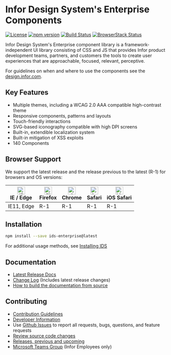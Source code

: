 # Infor Design System's Enterprise Components

[![License](https://img.shields.io/badge/License-Apache%202.0-blue.svg)](https://opensource.org/licenses/Apache-2.0)
[![npm version](https://badge.fury.io/js/ids-enterprise.svg)](https://badge.fury.io/js/ids-enterprise)
[![Build Status](https://travis-ci.com/infor-design/enterprise.svg?branch=master)](https://travis-ci.com/infor-design/enterprise)
[![BrowserStack Status](https://www.browserstack.com/automate/badge.svg?badge_key=ZTBSMS9NZFgxN2VCZnpaNmdsa1NhY2J1NHlsNnFuMG5UcGViQUhMYnl1QT0tLVlTTks3UUVQbXd0emlxL1BKK2RjeGc9PQ==--eb3493141181901c21b84c0bf6c9c7d44635df2ausmvtmcconechy:enterprusmusmvtuusuuuuusuusmvusmvtuusmvuusuuuuuuu)](https://www.browserstack.com/automate/public-build/ZTBSMS9NZFgxN2VCZnpaNmdsa1NhY2J1NHlsNnFuMG5UcGViQUhMYnl1QT0tLVlTTks3UUVQbXd0emlxL1BKK2RjeGc9PQ==--eb3493141181901c21b84c0bf6c9c7d44635df2ausmvtmcconechy:enterprusmusmvtuusuuuuusuusmvusmvtuusmvuusuuuuuuu)

Infor Design System's Enterprise component library is a framework-independent UI library consisting of CSS and JS that provides Infor product development teams, partners, and customers the tools to create user experiences that are approachable, focused, relevant, perceptive.

For guidelines on when and where to use the components see the [design.infor.com](http://design.infor.com).

## Key Features

- Multiple themes, including a WCAG 2.0 AAA compatible high-contrast theme
- Responsive components, patterns and layouts
- Touch-friendly interactions
- SVG-based iconography compatible with high DPI screens
- Built-in, extendible localization system
- Built-in mitigation of XSS exploits
- 140 Components

## Browser Support

We support the latest release and the release previous to the latest (R-1) for browsers and OS versions:

<!-- markdownlint-disable MD013 MD033 -->
| [<img src="https://raw.githubusercontent.com/alrra/browser-logos/master/src/edge/edge_48x48.png" alt="IE / Edge" width="24px" height="24px" />](http://godban.github.io/browsers-support-badges/)</br>IE / Edge | [<img src="https://raw.githubusercontent.com/alrra/browser-logos/master/src/firefox/firefox_48x48.png" alt="Firefox" width="24px" height="24px" />](http://godban.github.io/browsers-support-badges/)</br>Firefox | [<img src="https://raw.githubusercontent.com/alrra/browser-logos/master/src/chrome/chrome_48x48.png" alt="Chrome" width="24px" height="24px" />](http://godban.github.io/browsers-support-badges/)</br>Chrome | [<img src="https://raw.githubusercontent.com/alrra/browser-logos/master/src/safari/safari_48x48.png" alt="Safari" width="24px" height="24px" />](http://godban.github.io/browsers-support-badges/)</br>Safari | [<img src="https://raw.githubusercontent.com/alrra/browser-logos/master/src/safari-ios/safari-ios_48x48.png" alt="iOS Safari" width="24px" height="24px" />](http://godban.github.io/browsers-support-badges/)</br>iOS Safari |
| --------- | --------- | --------- | --------- | --------- |
| IE11, Edge| R-1| R-1| R-1| R-1

<!-- markdownlint-enable MD013 MD033 -->

## Installation

```sh
npm install --save ids-enterprise@latest
```

For additional usage methods, see [Installing IDS](docs/DEVELOPER.md#installing-ids-into-your-project)

## Documentation

- [Latest Release Docs](https://design.infor.com/code/ids-enterprise/latest)
- [Change Log](docs/CHANGELOG.md) (Includes latest release changes)
- [How to build the documentation from source](docs/DEVELOPER.md#basic-commands)

## Contributing

- [Contribution Guidelines](docs/CONTRIBUTING.md)
- [Developer Information](docs/DEVELOPER.md)
- Use [Github Issues](https://github.com/infor-design/enterprise/issues) to report all requests, bugs, questions, and feature requests
- [Review source code changes](https://github.com/infor-design/enterprise/pulls)
- [Releases, previous and upcoming](https://github.com/infor-design/enterprise/releases)
- [Microsoft Teams Group](https://teams.microsoft.com/l/team/19%3a2b0c9ce520b0481a9ce115f0ca4a326f%40thread.skype/conversations?groupId=4f50ef7d-e88d-4ccb-98ca-65f26e57fe35&tenantId=457d5685-0467-4d05-b23b-8f817adda47c) (Infor Employees only)
